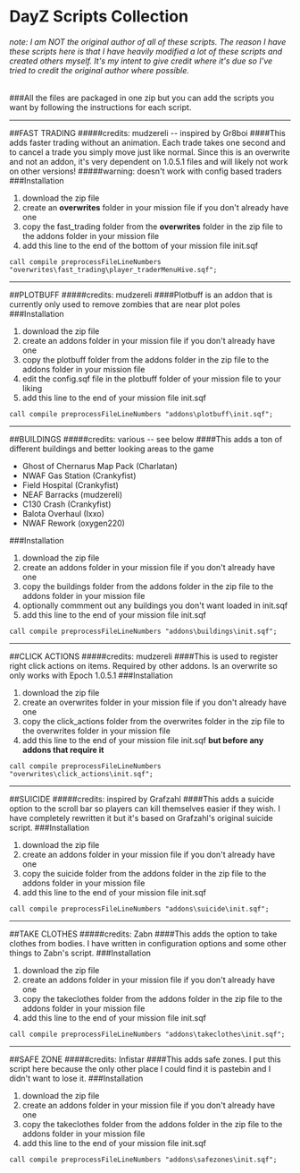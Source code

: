 DayZ Scripts Collection
====================================
###### note: I am NOT the original author of all of these scripts. The reason I have these scripts here is that I have heavily modified a lot of these scripts and created others myself. It's my intent to give credit where it's due so I've tried to credit the original author where possible.

###All the files are packaged in one zip but you can add the scripts you want by following the instructions for each script.

-----

##FAST TRADING
#####credits: mudzereli -- inspired by Gr8boi
####This adds faster trading without an animation. Each trade takes one second and to cancel a trade you simply move just like normal. Since this is an overwrite and not an addon, it's very dependent on 1.0.5.1 files and will likely not work on other versions!
#####warning: doesn't work with config based traders
###Installation
 1. download the zip file
 2. create an **overwrites** folder in your mission file if you don't already have one
 3. copy the fast_trading folder from the **overwrites** folder in the zip file to the addons folder in your mission file
 4. add this line to the end of the bottom of your mission file init.sqf

```call compile preprocessFileLineNumbers "overwrites\fast_trading\player_traderMenuHive.sqf";```

-----

##PLOTBUFF
#####credits: mudzereli
####Plotbuff is an addon that is currently only used to remove zombies that are near plot poles
###Installation
 1. download the zip file
 2. create an addons folder in your mission file if you don't already have one
 3. copy the plotbuff folder from the addons folder in the zip file to the addons folder in your mission file
 4. edit the config.sqf file in the plotbuff folder of your mission file to your liking
 5. add this line to the end of your mission file init.sqf

```call compile preprocessFileLineNumbers "addons\plotbuff\init.sqf";```

-----

##BUILDINGS
#####credits: various -- see below
####This adds a ton of different buildings and better looking areas to the game
  * Ghost of Chernarus Map Pack (Charlatan)
  * NWAF Gas Station (Crankyfist)
  * Field Hospital (Crankyfist)
  * NEAF Barracks (mudzereli)
  * C130 Crash (Crankyfist)
  * Balota Overhaul (Ixxo)
  * NWAF Rework (oxygen220)

###Installation
 1. download the zip file
 2. create an addons folder in your mission file if you don't already have one
 3. copy the buildings folder from the addons folder in the zip file to the addons folder in your mission file
 4. optionally commment out any buildings you don't want loaded in init.sqf
 5. add this line to the end of your mission file init.sqf

```call compile preprocessFileLineNumbers "addons\buildings\init.sqf";```
 
-----

##CLICK ACTIONS
#####credits: mudzereli
####This is used to register right click actions on items. Required by other addons. Is an overwrite so only works with Epoch 1.0.5.1
###Installation
 1. download the zip file
 2. create an overwrites folder in your mission file if you don't already have one
 3. copy the click_actions folder from the overwrites folder in the zip file to the overwrites folder in your mission file
 4. add this line to the end of your mission file init.sqf **but before any addons that require it**
      
```call compile preprocessFileLineNumbers "overwrites\click_actions\init.sqf";```

-----

##SUICIDE
#####credits: inspired by Grafzahl
####This adds a suicide option to the scroll bar so players can kill themselves easier if they wish. I have completely rewritten it but it's based on Grafzahl's original suicide script.
###Installation
 1. download the zip file
 2. create an addons folder in your mission file if you don't already have one
 3. copy the suicide folder from the addons folder in the zip file to the addons folder in your mission file
 4. add this line to the end of your mission file init.sqf

```call compile preprocessFileLineNumbers "addons\suicide\init.sqf";```

-----

##TAKE CLOTHES
#####credits: Zabn
####This adds the option to take clothes from bodies. I have written in configuration options and some other things to Zabn's script.
###Installation
 1. download the zip file
 2. create an addons folder in your mission file if you don't already have one
 3. copy the takeclothes folder from the addons folder in the zip file to the addons folder in your mission file
 4. add this line to the end of your mission file init.sqf
      
```call compile preprocessFileLineNumbers "addons\takeclothes\init.sqf";```

-----

##SAFE ZONE
#####credits: Infistar
####This adds safe zones. I put this script here because the only other place I could find it is pastebin and I didn't want to lose it.
###Installation
 1. download the zip file
 2. create an addons folder in your mission file if you don't already have one
 3. copy the takeclothes folder from the addons folder in the zip file to the addons folder in your mission file
 4. add this line to the end of your mission file init.sqf
      
```call compile preprocessFileLineNumbers "addons\safezones\init.sqf";```